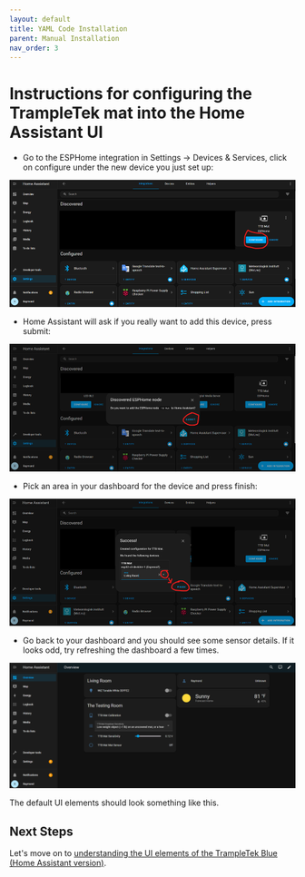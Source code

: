 ```yaml
---
layout: default
title: YAML Code Installation
parent: Manual Installation
nav_order: 3
---
```


# Instructions for configuring the TrampleTek mat into the Home Assistant UI

- Go to the ESPHome integration in Settings -> Devices & Services, click on configure under the new device you just set up:

<img src="images/HA_services_mat_configure.png" width="600">

- Home Assistant will ask if you really want to add this device, press submit:

<img src="images/HA_services_mat_configure_submit.png" width="600">

- Pick an area in your dashboard for the device and press finish:

<img src="images/HA_services_mat_configure_area_finish.png" width="600"> 

- Go back to your dashboard and you should see some sensor details. If it looks odd, try refreshing the dashboard a few times.

<img src="images/HA_UI_overview.png" width="600">

The default UI elements should look something like this.

## Next Steps
Let's move on to [understanding the UI elements of the TrampleTek Blue (Home Assistant version)](https://ascmats.github.io/usingHAui.html).




